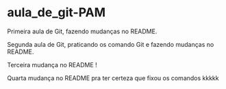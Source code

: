 # aula_de_git-PAM
Primeira aula de Git, fazendo mudanças no README.

Segunda aula de Git, praticando os comando Git e fazendo mudanças no README.

Terceira mudança no README !

Quarta mudança no README pra ter certeza que fixou os comandos kkkkk